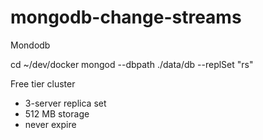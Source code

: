 # mongodb-change-streams


Mondodb

cd ~/dev/docker
mongod --dbpath ./data/db --replSet "rs"

Free tier cluster
- 3-server replica set
- 512 MB storage
- never expire


